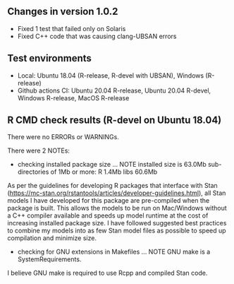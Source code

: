 ## Changes in version 1.0.2

* Fixed 1 test that failed only on Solaris
* Fixed C++ code that was causing clang-UBSAN errors

## Test environments

* Local: Ubuntu 18.04 (R-release, R-devel with UBSAN), Windows (R-release)
* Github actions CI: Ubuntu 20.04 R-release, Ubuntu 20.04 R-devel, 
  Windows R-release, MacOS R-release

## R CMD check results (R-devel on Ubuntu 18.04)

There were no ERRORs or WARNINGs. 

There were 2 NOTEs:

* checking installed package size ... NOTE
  installed size is 63.0Mb
  sub-directories of 1Mb or more:
    R      1.4Mb
    libs  60.6Mb

As per the guidelines for developing R packages that interface with Stan (https://mc-stan.org/rstantools/articles/developer-guidelines.html), all Stan models I have developed for this package are pre-compiled when the package is built. This allows the models to be run on Mac/Windows without a C++ compiler available and speeds up model runtime at the cost of increasing installed package size. I have followed suggested best practices to combine my models into as few Stan model files as possible to speed up compilation and minimize size.

* checking for GNU extensions in Makefiles ... NOTE
  GNU make is a SystemRequirements.

I believe GNU make is required to use Rcpp and compiled Stan code.
